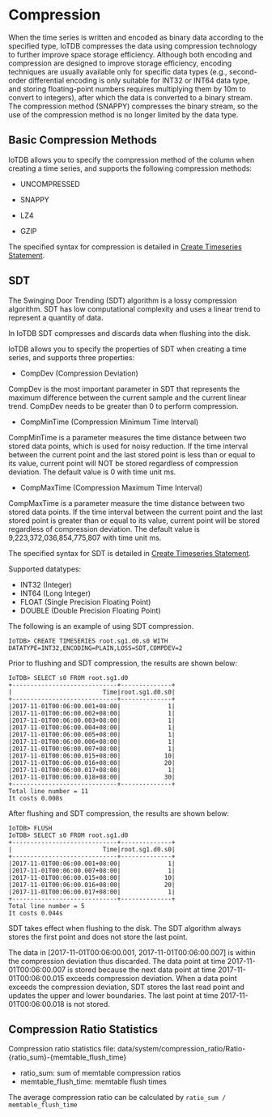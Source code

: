 <!--

    Licensed to the Apache Software Foundation (ASF) under one
    or more contributor license agreements.  See the NOTICE file
    distributed with this work for additional information
    regarding copyright ownership.  The ASF licenses this file
    to you under the Apache License, Version 2.0 (the
    "License"); you may not use this file except in compliance
    with the License.  You may obtain a copy of the License at
    
        http://www.apache.org/licenses/LICENSE-2.0
    
    Unless required by applicable law or agreed to in writing,
    software distributed under the License is distributed on an
    "AS IS" BASIS, WITHOUT WARRANTIES OR CONDITIONS OF ANY
    KIND, either express or implied.  See the License for the
    specific language governing permissions and limitations
    under the License.

-->

# Compression

When the time series is written and encoded as binary data according to the specified type, IoTDB compresses the data using compression technology to further improve space storage efficiency. Although both encoding and compression are designed to improve storage efficiency, encoding techniques are usually available only for specific data types (e.g., second-order differential encoding is only suitable for INT32 or INT64 data type, and storing floating-point numbers requires multiplying them by 10m to convert to integers), after which the data is converted to a binary stream. The compression method (SNAPPY) compresses the binary stream, so the use of the compression method is no longer limited by the data type.

## Basic Compression Methods

IoTDB allows you to specify the compression method of the column when creating a time series, and supports the following compression methods: 

* UNCOMPRESSED

* SNAPPY

* LZ4

* GZIP

The specified syntax for compression is detailed in [Create Timeseries Statement](../Reference/SQL-Reference.md).

## SDT

The Swinging Door Trending (SDT) algorithm is a lossy compression algorithm.
SDT has low computational complexity and uses a linear trend to represent a quantity of data.

In IoTDB SDT compresses and discards data when flushing into the disk.

IoTDB allows you to specify the properties of SDT when creating a time series, and supports three properties:

* CompDev (Compression Deviation)

CompDev is the most important parameter in SDT that represents the maximum difference between the
current sample and the current linear trend. CompDev needs to be greater than 0 to perform compression.

* CompMinTime (Compression Minimum Time Interval)

CompMinTime is a parameter measures the time distance between two stored data points, which is used for noisy reduction.
If the time interval between the current point and the last stored point is less than or equal to its value,
current point will NOT be stored regardless of compression deviation.
The default value is 0 with time unit ms.

* CompMaxTime (Compression Maximum Time Interval)

CompMaxTime is a parameter measure the time distance between two stored data points.
If the time interval between the current point and the last stored point is greater than or equal to its value,
current point will be stored regardless of compression deviation.
The default value is 9,223,372,036,854,775,807 with time unit ms.

The specified syntax for SDT is detailed in [Create Timeseries Statement](../Reference/SQL-Reference.md).

Supported datatypes:

* INT32 (Integer)
* INT64 (Long Integer)
* FLOAT (Single Precision Floating Point)
* DOUBLE (Double Precision Floating Point)

The following is an example of using SDT compression.

```
IoTDB> CREATE TIMESERIES root.sg1.d0.s0 WITH DATATYPE=INT32,ENCODING=PLAIN,LOSS=SDT,COMPDEV=2
```

Prior to flushing and SDT compression, the results are shown below:

```
IoTDB> SELECT s0 FROM root.sg1.d0
+-----------------------------+--------------+
|                         Time|root.sg1.d0.s0|
+-----------------------------+--------------+
|2017-11-01T00:06:00.001+08:00|             1|
|2017-11-01T00:06:00.002+08:00|             1|
|2017-11-01T00:06:00.003+08:00|             1|
|2017-11-01T00:06:00.004+08:00|             1|
|2017-11-01T00:06:00.005+08:00|             1|
|2017-11-01T00:06:00.006+08:00|             1|
|2017-11-01T00:06:00.007+08:00|             1|
|2017-11-01T00:06:00.015+08:00|            10|
|2017-11-01T00:06:00.016+08:00|            20|
|2017-11-01T00:06:00.017+08:00|             1|
|2017-11-01T00:06:00.018+08:00|            30|
+-----------------------------+--------------+
Total line number = 11
It costs 0.008s
```

After flushing and SDT compression, the results are shown below:

```
IoTDB> FLUSH
IoTDB> SELECT s0 FROM root.sg1.d0
+-----------------------------+--------------+
|                         Time|root.sg1.d0.s0|
+-----------------------------+--------------+
|2017-11-01T00:06:00.001+08:00|             1|
|2017-11-01T00:06:00.007+08:00|             1|
|2017-11-01T00:06:00.015+08:00|            10|
|2017-11-01T00:06:00.016+08:00|            20|
|2017-11-01T00:06:00.017+08:00|             1|
+-----------------------------+--------------+
Total line number = 5
It costs 0.044s
```

SDT takes effect when flushing to the disk. The SDT algorithm always stores the first point and does not store the last point.

The data in [2017-11-01T00:06:00.001, 2017-11-01T00:06:00.007] is within the compression deviation thus discarded.
The data point at time 2017-11-01T00:06:00.007 is stored because the next data point at time 2017-11-01T00:06:00.015
exceeds compression deviation. When a data point exceeds the compression deviation, SDT stores the last read
point and updates the upper and lower boundaries. The last point at time 2017-11-01T00:06:00.018 is not stored.

## Compression Ratio Statistics

Compression ratio statistics file: data/system/compression_ratio/Ratio-{ratio_sum}-{memtable_flush_time}

* ratio_sum: sum of memtable compression ratios
* memtable_flush_time: memtable flush times

The average compression ratio can be calculated by `ratio_sum / memtable_flush_time`